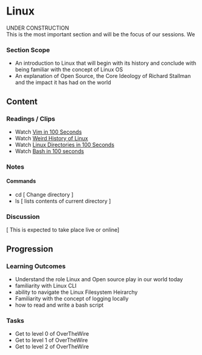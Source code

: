 # Linux  
UNDER CONSTRUCTION  
This is the most important section and will be the focus of our sessions. We 
### Section Scope  
- An introduction to Linux that will begin with its history and conclude with being familiar with the concept of Linux OS
- An explanation of Open Source, the Core Ideology of Richard Stallman and the impact it has had on the world  
## Content  
### Readings / Clips  
- Watch [Vim in 100 Seconds](https://www.youtube.com/watch?v=-txKSRn0qeA)
- Watch [Weird History of Linux](https://www.youtube.com/watch?v=ShcR4Zfc6Dw)
- Watch [Linux Directories in 100 Seconds](https://www.youtube.com/watch?v=42iQKuQodW4)
- Watch [Bash in 100 seconds](https://www.youtube.com/watch?v=I4EWvMFj37g)
### Notes  
#### Commands
- cd [ Change directory ]
- ls [ lists contents of current directory ]
### Discussion  
[ This is expected to take place live or online]
## Progression  
### Learning Outcomes  
- Understand the role Linux and Open source play in our world today  
- familiarity with Linux CLI  
- ability to navigate the Linux Filesystem Heirarchy  
- Familiarity with the concept of logging locally  
- how to read and write a bash script  
### Tasks  
- Get to level 0 of OverTheWire  
- Get to level 1 of OverTheWire  
- Get to level 2 of OverTheWire  
